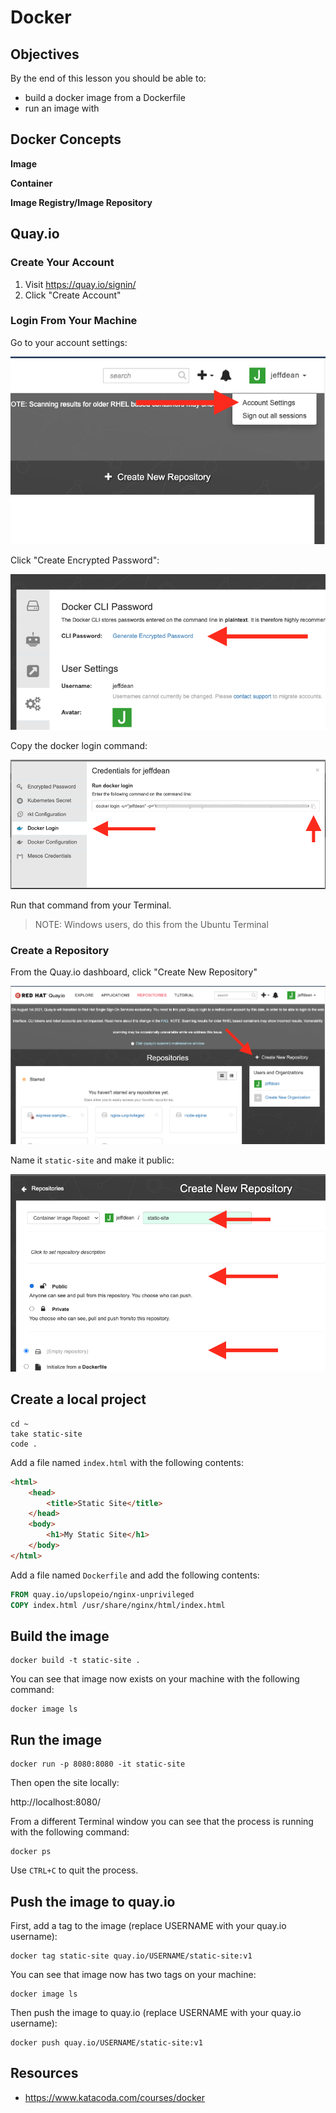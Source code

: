 # Docker

## Objectives

By the end of this lesson you should be able to:

- build a docker image from a Dockerfile
- run an image with

## Docker Concepts

**Image**

**Container**

**Image Registry/Image Repository**

## Quay.io

### Create Your Account

1. Visit https://quay.io/signin/
1. Click "Create Account"

### Login From Your Machine

Go to your account settings:

![](./img/quay-password-01.png)

Click "Create Encrypted Password":

![](./img/quay-password-02.png)

Copy the docker login command:

![](./img/quay-password-03.png)

Run that command from your Terminal.

> NOTE: Windows users, do this from the Ubuntu Terminal

### Create a Repository

From the Quay.io dashboard, click "Create New Repository"

![](./img/quay-repo-01.png)

Name it `static-site` and make it public:

![](./img/quay-repo-02.png)

## Create a local project

```
cd ~
take static-site
code .
```

Add a file named `index.html` with the following contents:

```html
<html>
    <head>
        <title>Static Site</title>
    </head>
    <body>
        <h1>My Static Site</h1>
    </body>
</html>
```

Add a file named `Dockerfile` and add the following contents:

```dockerfile
FROM quay.io/upslopeio/nginx-unprivileged
COPY index.html /usr/share/nginx/html/index.html
```

## Build the image

```
docker build -t static-site .
```

You can see that image now exists on your machine with the following command:

```
docker image ls
```

## Run the image

```
docker run -p 8080:8080 -it static-site
```

Then open the site locally:

http://localhost:8080/

From a different Terminal window you can see that the process is running with the following command:

```
docker ps
```

Use `CTRL+C` to quit the process.

## Push the image to quay.io

First, add a tag to the image (replace USERNAME with your quay.io username):

```
docker tag static-site quay.io/USERNAME/static-site:v1
```

You can see that image now has two tags on your machine:

```
docker image ls
```

Then push the image to quay.io (replace USERNAME with your quay.io username):

```
docker push quay.io/USERNAME/static-site:v1
```

## Resources

- https://www.katacoda.com/courses/docker
